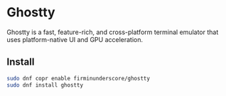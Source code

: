 # Ghostty

Ghostty is a fast, feature-rich, and cross-platform terminal emulator that uses platform-native UI and GPU acceleration. 

## Install

```bash
sudo dnf copr enable firminunderscore/ghostty
sudo dnf install ghostty
```

